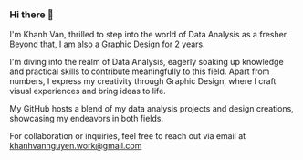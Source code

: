 ### Hi there 👋
I'm Khanh Van, thrilled to step into the world of Data Analysis as a fresher. Beyond that, I am also a Graphic Design for 2 years.

I'm diving into the realm of Data Analysis, eagerly soaking up knowledge and practical skills to contribute meaningfully to this field. Apart from numbers, I express my creativity through Graphic Design, where I craft visual experiences and bring ideas to life.

My GitHub hosts a blend of my data analysis projects and design creations, showcasing my endeavors in both fields.

For collaboration or inquiries, feel free to reach out via email at khanhvannguyen.work@gmail.com
